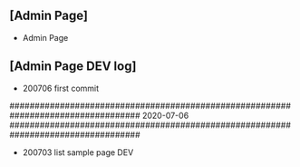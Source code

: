 ## [Admin Page]
- Admin Page


## [Admin Page DEV log]
- 200706 first commit

##################################################################################
2020-07-06
##################################################################################
- 200703 list sample page DEV